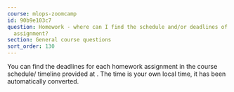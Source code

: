 ```yaml
---
course: mlops-zoomcamp
id: 90b9e103c7
question: Homework - where can I find the schedule and/or deadlines of each homework
  assignment?
section: General course questions
sort_order: 130
---
```


You can find the deadlines for each homework assignment in the course schedule/ timeline provided at . The time is your own local time, it has been automatically converted.

